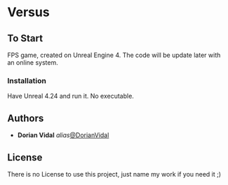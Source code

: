 # Versus

## To Start

FPS game, created on Unreal Engine 4. The code will be update later with an online system.

### Installation 

Have Unreal 4.24 and run it. No executable.

## Authors

* **Dorian Vidal** _alias_[@DorianVidal](https://github.com/DorianVidal)

## License

There is no License to use this project, just name my work if you need it ;)
